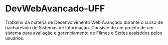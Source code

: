 # DevWebAvancado-UFF
Trabalho da matéria de Desenvolvimento Web Avançado durante o curso de bacharelado de Sistemas de Informação. Consiste de um projeto de um sistema para avaliação e gerenciamento de Filmes e Séries assistidos pelos usuários.
